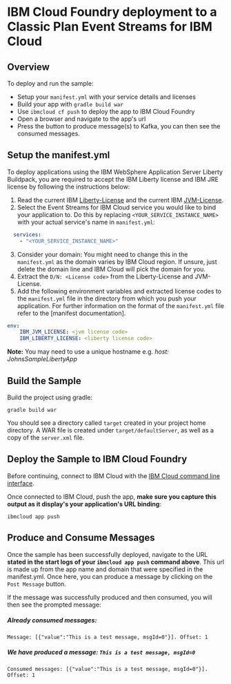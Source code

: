 # IBM Cloud Foundry deployment to a Classic Plan Event Streams for IBM Cloud

## Overview

To deploy and run the sample:
* Setup your `manifest.yml` with your service details and licenses
* Build your app with `gradle build war`
* Use `ibmcloud cf push` to deploy the app to IBM Cloud Foundry
* Open a browser and navigate to the app's url
* Press the button to produce message(s) to Kafka, you can then see the consumed messages.

## Setup the manifest.yml
To deploy applications using the IBM WebSphere Application Server Liberty Buildpack, you are required to accept the IBM Liberty license and IBM JRE license by following the instructions below:

1. Read the current IBM [Liberty-License](http://public.dhe.ibm.com/ibmdl/export/pub/software/websphere/wasdev/downloads/wlp/8.5.5.7/lafiles/runtime/en.html) and the current IBM [JVM-License](http://www14.software.ibm.com/cgi-bin/weblap/lap.pl?la_formnum=&li_formnum=L-JWOD-9SYNCP&title=IBM%C2%AE+SDK%2C+Java+Technology+Edition%2C+Version+8.0&l=en).
2. Select the Event Streams for IBM Cloud service you would like to bind your application to. Do this by replacing `<YOUR_SERVICE_INSTANCE_NAME>` with your actual service's name in `manifest.yml`:
```yaml
  services:
    - "<YOUR_SERVICE_INSTANCE_NAME>"
```
3. Consider your domain: You might need to change this in the `manifest.yml` as the domain varies by IBM Cloud region. If unsure, just delete the domain line and IBM Cloud will pick the domain for you.
4. Extract the `D/N: <License code>` from the Liberty-License and JVM-License.
5. Add the following environment variables and extracted license codes to the `manifest.yml` file in the directory from which you push your application. For further information on the format of
the `manifest.yml` file refer to the [manifest documentation].

```yaml
env:
    IBM_JVM_LICENSE: <jvm license code>
    IBM_LIBERTY_LICENSE: <liberty license code>
```

__Note:__ You may need to use a unique hostname e.g. *host: JohnsSampleLibertyApp*

## Build the Sample
Build the project using gradle:
```shell
gradle build war
 ```

You should see a directory called `target` created in your project home directory. A WAR file is created under `target/defaultServer`, as well as a copy of the `server.xml` file.

## Deploy the Sample to IBM Cloud Foundry
Before continuing, connect to IBM Cloud with the [IBM Cloud command line interface](https://cloud.ibm.com/docs/cli?topic=cloud-cli-ibmcloud-cli).


Once connected to IBM Cloud, push the app, **make sure you capture this output as it display's your application's URL binding**:

```shell
ibmcloud app push
```

## Produce and Consume Messages
Once the sample has been successfully deployed, navigate to the URL **stated in the start logs of your `ibmcloud app push` command above**. This url is made up from the app name and domain that were specified in the manifest.yml. Once here, you can produce a message by clicking on the `Post Message` button.

If the message was successfully produced and then consumed, you will then see the prompted message:

##### Already consumed messages:
```shell
Message: [{"value":"This is a test message, msgId=0"}]. Offset: 1
```

##### We have produced a message: ```This is a test message, msgId=0```
```shell
Consumed messages: [{"value":"This is a test message, msgId=0"}]. Offset: 1
```
